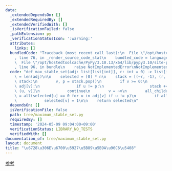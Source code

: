 ```yaml
---
data:
  _extendedDependsOn: []
  _extendedRequiredBy: []
  _extendedVerifiedWith: []
  _isVerificationFailed: false
  _pathExtension: py
  _verificationStatusIcon: ':warning:'
  attributes:
    links: []
  bundledCode: "Traceback (most recent call last):\n  File \"/opt/hostedtoolcache/PyPy/3.10.13/x64/lib/pypy3.10/site-packages/onlinejudge_verify/documentation/build.py\"\
    , line 76, in _render_source_code_stat\n    bundled_code = language.bundle(\n\
    \  File \"/opt/hostedtoolcache/PyPy/3.10.13/x64/lib/pypy3.10/site-packages/onlinejudge_verify/languages/python.py\"\
    , line 96, in bundle\n    raise NotImplementedError\nNotImplementedError\n"
  code: "def max_stable_set(adj: list[list[int]], r: int = 0) -> list[int]:\n    n\
    \ = len(adj)\n\n    selected = [0] * n\n    stack = [(~r, -1), (r, -1)]\n    while\
    \ stack:\n        v, p = stack.pop()\n        if v >= 0:\n            for u in\
    \ adj[v]:\n                if u != p:\n                    stack += [(~u, v),\
    \ (u, v)]\n            continue\n        v = ~v\n        all_children_not_selected\
    \ = all(selected[u] == 0 for u in adj[v] if u != p)\n        if all_children_not_selected:\n\
    \            selected[v] = 1\n\n    return selected\n"
  dependsOn: []
  isVerificationFile: false
  path: tree/maximum_stable_set.py
  requiredBy: []
  timestamp: '2024-05-09 09:04:00+09:00'
  verificationStatus: LIBRARY_NO_TESTS
  verifiedWith: []
documentation_of: tree/maximum_stable_set.py
layout: document
title: "\u6728\u306E\u6700\u5927\u5B89\u5B9A\u96C6\u5408"
---
```


[参考](https://algo-method.com/tasks/978)